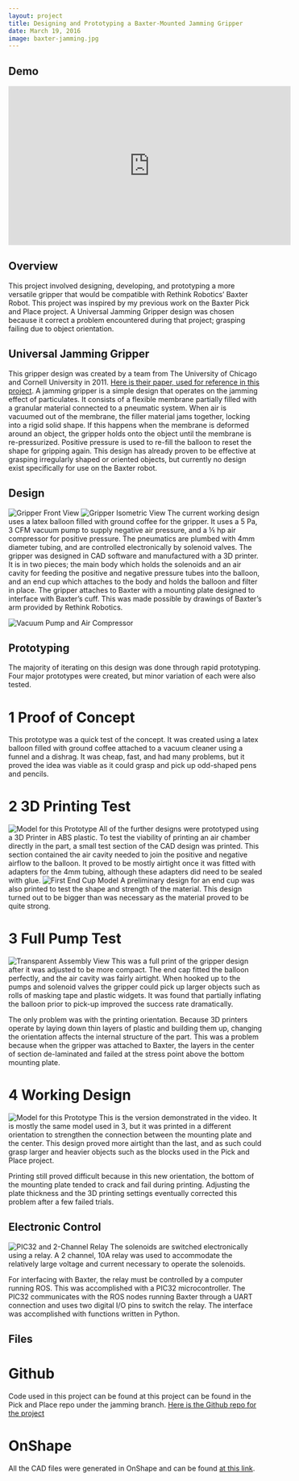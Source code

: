 ```yaml
---
layout: project
title: Designing and Prototyping a Baxter-Mounted Jamming Gripper
date: March 19, 2016
image: baxter-jamming.jpg
---
```


## Demo
<iframe width="560" height="315" src="https://www.youtube.com/embed/JBymLcyzt-8" frameborder="0" allowfullscreen></iframe>

## Overview
This project involved designing, developing, and prototyping a more versatile gripper that would be compatible with Rethink Robotics’ Baxter Robot. This project was inspired by my previous work on the Baxter Pick and Place  project. A Universal Jamming Gripper design was chosen because it correct a problem encountered during that project; grasping failing due to object orientation.

## Universal Jamming Gripper
This gripper design was created by a team from The University of Chicago and Cornell University in 2011. [Here is their paper, used for reference in this project](http://creativemachines.cornell.edu/sites/default/files/2012%20-%20amend%20-%20positive%20pressure%20universal%20gripper%20based%20on%20jamming.pdf). A jamming gripper is a simple design that operates on the jamming effect of particulates. It consists of a flexible membrane partially filled with a granular material connected to a pneumatic system. When air is vacuumed out of the membrane, the filler material jams together, locking into a rigid solid shape. If this happens when the membrane is deformed around an object, the gripper holds onto the object until the membrane is re-pressurized. Positive pressure is used to re-fill the balloon to reset the shape for gripping again. This design has already proven to be effective at grasping irregularly shaped or oriented objects, but currently no design exist specifically for use on the Baxter robot.  

## Design
![Gripper Front View](/public/images/jamming_front.jpg) ![Gripper Isometric View](/public/images/jamming_iso.jpg)
The current working design uses a latex balloon filled with ground coffee for the gripper. It uses a 5 Pa, 3 CFM vacuum pump to supply negative air pressure, and a ⅕ hp air compressor for positive pressure. The pneumatics are plumbed with 4mm diameter tubing, and are controlled electronically by solenoid valves. The gripper was designed in CAD software and manufactured with a 3D printer. It is in two pieces; the main body which holds the solenoids and an air cavity for feeding the positive and negative pressure tubes into the balloon, and an end cup which attaches to the body and holds the balloon and filter in place. The gripper attaches to Baxter with a mounting plate designed to interface with Baxter’s cuff. This was made possible by drawings of Baxter’s arm provided by Rethink Robotics.

![Vacuum Pump and Air Compressor](/public/images/compressors.jpg)

## Prototyping
The majority of iterating on this design was done through rapid prototyping. Four major prototypes were created, but minor variation of each were also tested. 

# 1 Proof of Concept
This prototype was a quick test of the concept. It was created using a latex balloon filled with ground coffee attached to a vacuum cleaner using a funnel and a dishrag. It was cheap, fast, and had many problems, but it proved the idea was viable as it could grasp and pick up odd-shaped pens and pencils. 

# 2 3D Printing Test
![Model for this Prototype](/public/images/base_test_iso.png) 
All of the further designs were prototyped using a 3D Printer in ABS plastic. To test the viability of printing an air chamber directly in the part, a small test section of the CAD design was printed. This section contained the air cavity needed to join the positive and negative airflow to the balloon. It proved to be mostly airtight once it was fitted with adapters for the 4mm tubing, although these adapters did need to be sealed with glue. 
![First End Cup Model](/public/images/cup1_cad.png)
A preliminary design for an end cup was also printed to test the shape and strength of the material. This design turned out to be bigger than was necessary as the material proved to be quite strong. 

# 3 Full Pump Test
![Transparent Assembly View](/public/images/assembly.png)
This was a full print of the gripper design after it was adjusted to be more compact. The end cap fitted the balloon perfectly, and the air cavity was fairly airtight. When hooked up to the pumps and solenoid valves the gripper could pick up larger objects such as rolls of masking tape and plastic widgets. It was found that partially inflating the balloon prior to pick-up improved the success rate dramatically. 

The only problem was with the printing orientation. Because 3D printers operate by laying down thin layers of plastic and building them up, changing the orientation affects the internal structure of the part. This was a problem because when the gripper was attached to Baxter, the layers in the center of section de-laminated and failed at the stress point above the bottom mounting plate. 

# 4 Working Design
![Model for this Prototype](/public/images/assembly_solid.png)
This is the version demonstrated in the video. It is mostly the same model used in 3, but it was printed in a different orientation to strengthen the connection between the mounting plate and the center. This design proved more airtight than the last, and as such could grasp larger and heavier objects such as the blocks used in the Pick and Place project.

Printing still proved difficult because in this new orientation, the bottom of the mounting plate tended to crack and fail during printing. Adjusting the plate thickness and the 3D printing settings eventually corrected this problem after a few failed trials. 

## Electronic Control
![PIC32 and 2-Channel Relay](/public/images/jamming_electronics.jpg)
The solenoids are switched electronically using a relay. A 2 channel, 10A relay was used to accommodate the relatively large voltage and current necessary to operate the solenoids. 

For interfacing with Baxter, the relay must be controlled by a computer running ROS. This was accomplished with a PIC32 microcontroller. The PIC32 communicates with the ROS nodes running Baxter through a UART connection and uses two digital I/O pins to switch the relay. The interface was accomplished with functions written in Python.

## Files
# Github
Code used in this project can be found at this project can be found in the Pick and Place repo under the jamming branch.
[Here is the Github repo for the project](https://github.com/ncorwin/baxter_pick_and_place.git)

# OnShape
All the CAD files were generated in OnShape and can be found [at this link](https://cad.onshape.com/documents/798c485c3d304adbcaf8d06d/w/19552d9e32e3a617390b64be/e/7b51707ea595ae28e7f03d6b).
